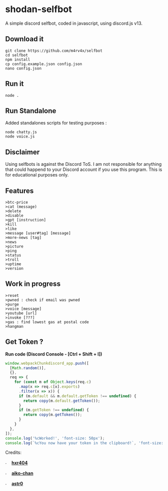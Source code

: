 
# shodan-selfbot
A simple discord selfbot, coded in javascript, using discord.js v13.

## Download it
```
git clone https://github.com/m4rv4x/selfbot
cd selfbot
npm install
cp config.example.json config.json
nano config.json
```
## Run it
```
node .
```

## Run Standalone
Added standalones scripts for testing purposes : 

```
node chatty.js
node voice.js
```

## Disclaimer
Using selfbots is against the Discord ToS. I am not responsible for anything that could happend to your Discord account if you use this program. This is for educational purposes only.

## Features
```
>btc-price
>cat (message)
>delete
>disable
>gpt [instruction]
>kill
>like
>message [user#tag] [message]
>more-news [tag]
>news
>picture
>ping
>status
>troll
>uptime
>version
```


## Work in progress
```
>reset
>pwned : check if email was pwned
>purge
>voice [message]
>youtube [url]
>invoke [???]
>gas : find lowest gas at postal code
>hangman
```

## Get Token ?

<strong>Run code (Discord Console - [Ctrl + Shift + I])</strong>

```js
window.webpackChunkdiscord_app.push([
  [Math.random()],
  {},
  req => {
    for (const m of Object.keys(req.c)
      .map(x => req.c[x].exports)
      .filter(x => x)) {
      if (m.default && m.default.getToken !== undefined) {
        return copy(m.default.getToken());
      }
      if (m.getToken !== undefined) {
        return copy(m.getToken());
      }
    }
  },
]);
console.log('%cWorked!', 'font-size: 50px');
console.log(`%cYou now have your token in the clipboard!`, 'font-size: 16px');
```

Credits:

 <img src="https://cdn.discordapp.com/emojis/889092230063734795.png" alt="." width="16" height="16"/> [<strong>hxr404</strong>](https://github.com/hxr404/Discord-Console-hacks)

<img src="https://cdn.discordapp.com/emojis/889092230063734795.png" alt="." width="16" height="16"/> [<strong>aiko-chan</strong>](https://github.com/aiko-chan-ai/discord.js-selfbot-v13)

<img src="https://cdn.discordapp.com/emojis/889092230063734795.png" alt="." width="16" height="16"/> [<strong>astr0</strong>](https://github.com/astr0-tutorials/astr0-v2/tree/main)